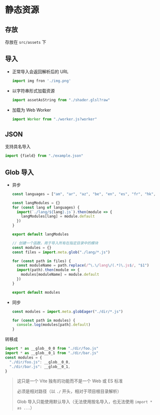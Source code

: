 # 静态资源

## 存放

存放在 `src/assets` 下

## 导入

- 正常导入会返回解析后的 URL

  ```js
  import img fron './img.png'
  ```

- 以字符串形式加载资源

  ```js
  import assetAsString from "./shader.glsl?raw"
  ```

- 加载为 Web Worker

  ```js
  import Worker from "./worker.js?worker"
  ```

## JSON

支持具名导入

```js
import {field} from "./example.json"
```

## Glob 导入

- 异步

  ```js
  const languages = ["am", "ar", "az", "be", "en", "es", "fr", "hk", "jp", "kk", "kr", "ro", "sr", "tr", "uk", "ur", "uz", "zh"]

  const langModules = {}
  for (const lang of languages) {
    import(`./lang/${lang}.js`).then(module => {
      langModules[lang] = module.default
    })
  }

  export default langModules
  ```

  ```js
  // 创建一个函数，用于导入所有在指定目录中的模块
  const modules = {}
  const files = import.meta.glob("./lang/*.js")

  for (const path in files) {
    const moduleName = path.replace(/^\.\/lang\/(.*)\.js$/, "$1")
    import(path).then(module => {
      modules[moduleName] = module.default
    })
  }

  export default modules
  ```

- 同步

  ```js
  const modules = import.meta.globEager("./dir/*.js")

  for (const path in modules) {
    console.log(modules[path].default)
  }
  ```

转移成

```js
import * as __glob__0_0 from "./dir/foo.js"
import * as __glob__0_1 from "./dir/bar.js"
const modules = {
  "./dir/foo.js": __glob__0_0,
  "./dir/bar.js": __glob__0_1,
}
```

> 这只是一个 Vite 独有的功能而不是一个 Web 或 ES 标准
>
> 必须是相对路径（以 `./` 开头，相对于项目根目录解析）
>
> Glob 导入只能使用默认导入（无法使用按名导入，也无法使用 `import * as ...`）
